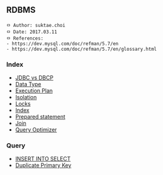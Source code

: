 ## RDBMS

```
ㅁ Author: suktae.choi
ㅁ Date: 2017.03.11
ㅁ References:
- https://dev.mysql.com/doc/refman/5.7/en
- https://dev.mysql.com/doc/refman/5.7/en/glossary.html
```

### Index
- [JDBC vs DBCP](jdbc-dbcp)
- [Data Type](datatype)
- [Execution Plan](execution-plan)
- [Isolation](isolation)
- [Locks](locks)
- [Index](index)
- [Prepared statement](prepared-statement)
- [Join](join)
- [Query Optimizer](http://sungsoo.github.io/2014/05/24/query-optimizer.html)

### Query
- [INSERT INTO SELECT](insert-into-select)
- [Duplicate Primary Key](duplicate-primary-key)

